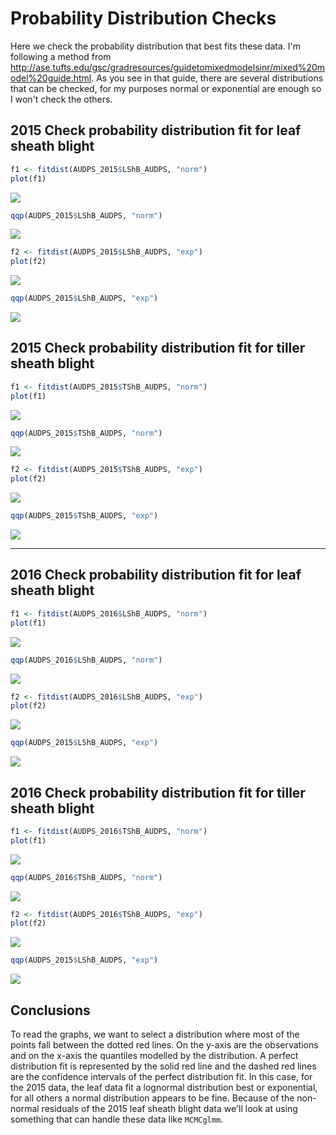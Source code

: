Probability Distribution Checks
================

Here we check the probability distribution that best fits these data. I'm following a method from <http://ase.tufts.edu/gsc/gradresources/guidetomixedmodelsinr/mixed%20model%20guide.html>. As you see in that guide, there are several distributions that can be checked, for my purposes normal or exponential are enough so I won't check the others.

2015 Check probability distribution fit for leaf sheath blight
--------------------------------------------------------------

``` r
f1 <- fitdist(AUDPS_2015$LShB_AUDPS, "norm")
plot(f1)
```

![](Probability_distribution_checks_files/figure-markdown_github/unnamed-chunk-1-1.png)

``` r
qqp(AUDPS_2015$LShB_AUDPS, "norm")
```

![](Probability_distribution_checks_files/figure-markdown_github/unnamed-chunk-1-2.png)

``` r
f2 <- fitdist(AUDPS_2015$LShB_AUDPS, "exp")
plot(f2)
```

![](Probability_distribution_checks_files/figure-markdown_github/unnamed-chunk-1-3.png)

``` r
qqp(AUDPS_2015$LShB_AUDPS, "exp")
```

![](Probability_distribution_checks_files/figure-markdown_github/unnamed-chunk-1-4.png)

2015 Check probability distribution fit for tiller sheath blight
----------------------------------------------------------------

``` r
f1 <- fitdist(AUDPS_2015$TShB_AUDPS, "norm")
plot(f1)
```

![](Probability_distribution_checks_files/figure-markdown_github/unnamed-chunk-2-1.png)

``` r
qqp(AUDPS_2015$TShB_AUDPS, "norm")
```

![](Probability_distribution_checks_files/figure-markdown_github/unnamed-chunk-2-2.png)

``` r
f2 <- fitdist(AUDPS_2015$TShB_AUDPS, "exp")
plot(f2)
```

![](Probability_distribution_checks_files/figure-markdown_github/unnamed-chunk-2-3.png)

``` r
qqp(AUDPS_2015$TShB_AUDPS, "exp")
```

![](Probability_distribution_checks_files/figure-markdown_github/unnamed-chunk-2-4.png)

------------------------------------------------------------------------

2016 Check probability distribution fit for leaf sheath blight
--------------------------------------------------------------

``` r
f1 <- fitdist(AUDPS_2016$LShB_AUDPS, "norm")
plot(f1)
```

![](Probability_distribution_checks_files/figure-markdown_github/unnamed-chunk-3-1.png)

``` r
qqp(AUDPS_2016$LShB_AUDPS, "norm")
```

![](Probability_distribution_checks_files/figure-markdown_github/unnamed-chunk-3-2.png)

``` r
f2 <- fitdist(AUDPS_2016$LShB_AUDPS, "exp")
plot(f2)
```

![](Probability_distribution_checks_files/figure-markdown_github/unnamed-chunk-3-3.png)

``` r
qqp(AUDPS_2015$LShB_AUDPS, "exp")
```

![](Probability_distribution_checks_files/figure-markdown_github/unnamed-chunk-3-4.png)

2016 Check probability distribution fit for tiller sheath blight
----------------------------------------------------------------

``` r
f1 <- fitdist(AUDPS_2016$TShB_AUDPS, "norm")
plot(f1)
```

![](Probability_distribution_checks_files/figure-markdown_github/unnamed-chunk-4-1.png)

``` r
qqp(AUDPS_2016$TShB_AUDPS, "norm")
```

![](Probability_distribution_checks_files/figure-markdown_github/unnamed-chunk-4-2.png)

``` r
f2 <- fitdist(AUDPS_2016$TShB_AUDPS, "exp")
plot(f2)
```

![](Probability_distribution_checks_files/figure-markdown_github/unnamed-chunk-4-3.png)

``` r
qqp(AUDPS_2015$LShB_AUDPS, "exp")
```

![](Probability_distribution_checks_files/figure-markdown_github/unnamed-chunk-4-4.png)

Conclusions
-----------

To read the graphs, we want to select a distribution where most of the points fall between the dotted red lines. On the y-axis are the observations and on the x-axis the quantiles modelled by the distribution. A perfect distribution fit is represented by the solid red line and the dashed red lines are the confidence intervals of the perfect distribution fit. In this case, for the 2015 data, the leaf data fit a lognormal distribution best or exponential, for all others a normal distribution appears to be fine. Because of the non-normal residuals of the 2015 leaf sheath blight data we'll look at using something that can handle these data like `MCMCglmm`.
